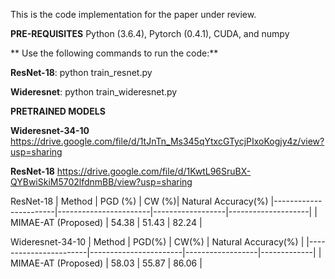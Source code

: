 This is the code implementation for the paper under review. 

**PRE-REQUISITES**
Python (3.6.4),
Pytorch (0.4.1),
CUDA, and
numpy

**
Use the following commands to run the code:**

**ResNet-18**:  python train_resnet.py 


**Wideresnet**: python train_wideresnet.py


**PRETRAINED MODELS**




**Wideresnet-34-10**   https://drive.google.com/file/d/1tJnTn_Ms345qYtxcGTycjPIxoKogjy4z/view?usp=sharing


**ResNet-18**   https://drive.google.com/file/d/1KwtL96SruBX-QYBwiSkiM5702lfdnmBB/view?usp=sharing


ResNet-18
| Method              	| PGD (%) 	| CW (%)| Natural Accuracy(%)
|-----------------------|-----------------------|------------------|--------------------|
| MIMAE-AT (Proposed)   		|  54.38   	|     51.43 		|     82.24            |







Wideresnet-34-10
| Method              	| PGD(%) 	|  CW(%) | Natural Accuracy(%) | 
|-----------------------|-----------------------|------------------|-------------|
| MIMAE-AT (Proposed)   		|  58.03   	|  55.87     		|        86.06         |


  

